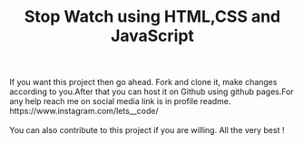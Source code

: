 # <h1 align="center"> Stop Watch using HTML,CSS and JavaScript<h1>
<br>
If you want this project then go ahead. Fork and clone it, make changes according to you.After that you can host it on Github using github pages.For any help reach me on social media link is in profile readme. https://www.instagram.com/lets__code/
<br><br>
You can also contribute to this project if you are willing. All the very best !
